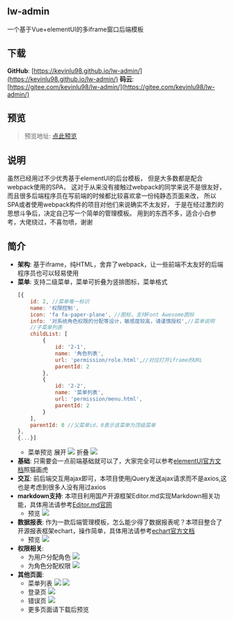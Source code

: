 ## lw-admin
一个基于Vue+elementUI的多iframe窗口后端模板

## 下载
**GitHub**: [https://kevinlu98.github.io/lw-admin/](https://kevinlu98.github.io/lw-admin/)
**码云**: [https://gitee.com/kevinlu98/lw-admin/](https://gitee.com/kevinlu98/lw-admin/)

## 预览
>预览地址: [点此预览](http://kevinlu98.gitee.io/lw-admin-pro/)

## 说明
虽然已经用过不少优秀基于elementUI的后台模板， 但是大多数都是配合webpack使用的SPA， 这对于从来没有接触过webpack的同学来说不是很友好， 而且很多后端程序员在写前端的时候都比较喜欢拿一份纯静态页面来改， 所以SPA或者使用webpack构件的项目对他们来说确实不太友好， 于是在经过激烈的思想斗争后，决定自己写一个简单的管理模板。 用到的东西不多，适合小白参考，大佬绕过，不喜勿喷，谢谢

## 简介
- **架构**: 基于iframe，纯HTML，舍弃了webpack，让一些前端不太友好的后端程序员也可以轻易使用
- **菜单**: 支持二级菜单，菜单可折叠为竖排图标，菜单格式
    ```javascript
    [{
        id: 2, //菜单唯一标识
        name: '权限控制',
        icon: 'fa fa-paper-plane', //图标，支持Font Awesome图标
        info: '对系统角色权限的分配等设计，敏感度较高，请谨慎授权',//菜单说明
        //子菜单列表
        childList: [
            {
                id: '2-1',
                name: '角色列表',
                url: 'permission/role.html',//对应打开iframe的URL
                parentId: 2
            },
            {
                id: '2-2',
                name: '菜单列表',
                url: 'permission/menu.html',
                parentId: 2
            }
        ],
        parentId: 0 //父菜单id，0表示该菜单为顶级菜单
    },
    {...}]
    ```
    - 菜单预览
    展开
    ![](https://s2.ax1x.com/2019/12/23/lShNRg.png)
    折叠
    ![](https://s2.ax1x.com/2019/12/23/lShrd0.png)
- **基础**: 只需要会一点前端基础就可以了，大家完全可以参考[elementUI官方文档](https://element.eleme.cn/2.0/#/zh-CN/component/installation)照猫画虎
- **交互**: 前后端交互用ajax即可，本项目使用jQuery发送ajax请求而不是axios,这也是考虑到很多人没有用过axios
- **markdown支持**: 本项目利用国产开源框架Editor.md实现Markdown相关功能，具体用法请参考[Editor.md官网](http://editor.md.ipandao.com/)
    - 预览
    ![](https://s2.ax1x.com/2019/12/23/lShsoV.png)
- **数据报表**: 作为一款后端管理模板，怎么能少得了数据报表呢？本项目整合了开源报表框架echart，操作简单，具体用法请参考[echart官方文档](https://www.echartsjs.com/zh/tutorial.html#5%20%E5%88%86%E9%92%9F%E4%B8%8A%E6%89%8B%20ECharts)
    - 预览
    ![](https://s2.ax1x.com/2019/12/23/lShcJU.png)
- **权限相关**: 
    - 为用户分配角色
    ![](https://s2.ax1x.com/2019/12/23/lShWQJ.png)
    - 为角色分配权限
    ![](https://s2.ax1x.com/2019/12/23/lSh5e1.png)
- **其他页面**:
    - 菜单列表
    ![](https://s2.ax1x.com/2019/12/23/lShIdx.png)
    ![](https://s2.ax1x.com/2019/12/23/lShHJO.png)
    - 登录页
    ![](https://s2.ax1x.com/2019/12/23/lShLSe.png)
    - 错误页
    ![](https://s2.ax1x.com/2019/12/23/lShOQH.png)
    - 更多页面请下载后预览
